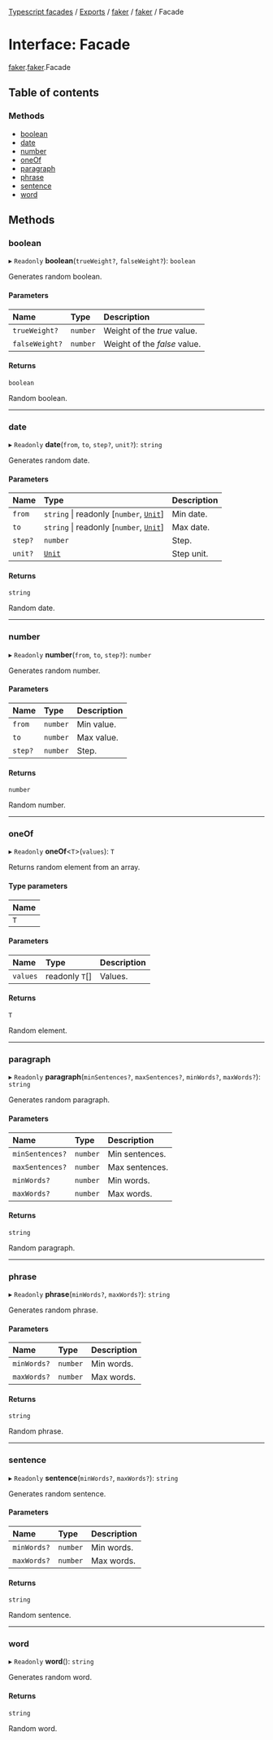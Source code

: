 [Typescript facades](../index.md) / [Exports](../modules.md) / [faker](../modules/faker.md) / [faker](../modules/faker.faker-1.md) / Facade

# Interface: Facade

[faker](../modules/faker.md).[faker](../modules/faker.faker-1.md).Facade

## Table of contents

### Methods

- [boolean](faker.faker-1.Facade.md#boolean)
- [date](faker.faker-1.Facade.md#date)
- [number](faker.faker-1.Facade.md#number)
- [oneOf](faker.faker-1.Facade.md#oneof)
- [paragraph](faker.faker-1.Facade.md#paragraph)
- [phrase](faker.faker-1.Facade.md#phrase)
- [sentence](faker.faker-1.Facade.md#sentence)
- [word](faker.faker-1.Facade.md#word)

## Methods

### boolean

▸ `Readonly` **boolean**(`trueWeight?`, `falseWeight?`): `boolean`

Generates random boolean.

#### Parameters

| Name | Type | Description |
| :------ | :------ | :------ |
| `trueWeight?` | `number` | Weight of the _true_ value. |
| `falseWeight?` | `number` | Weight of the _false_ value. |

#### Returns

`boolean`

Random boolean.

___

### date

▸ `Readonly` **date**(`from`, `to`, `step?`, `unit?`): `string`

Generates random date.

#### Parameters

| Name | Type | Description |
| :------ | :------ | :------ |
| `from` | `string` \| readonly [`number`, [`Unit`](../modules/faker.faker-1.md#unit)] | Min date. |
| `to` | `string` \| readonly [`number`, [`Unit`](../modules/faker.faker-1.md#unit)] | Max date. |
| `step?` | `number` | Step. |
| `unit?` | [`Unit`](../modules/faker.faker-1.md#unit) | Step unit. |

#### Returns

`string`

Random date.

___

### number

▸ `Readonly` **number**(`from`, `to`, `step?`): `number`

Generates random number.

#### Parameters

| Name | Type | Description |
| :------ | :------ | :------ |
| `from` | `number` | Min value. |
| `to` | `number` | Max value. |
| `step?` | `number` | Step. |

#### Returns

`number`

Random number.

___

### oneOf

▸ `Readonly` **oneOf**<`T`\>(`values`): `T`

Returns random element from an array.

#### Type parameters

| Name |
| :------ |
| `T` |

#### Parameters

| Name | Type | Description |
| :------ | :------ | :------ |
| `values` | readonly `T`[] | Values. |

#### Returns

`T`

Random element.

___

### paragraph

▸ `Readonly` **paragraph**(`minSentences?`, `maxSentences?`, `minWords?`, `maxWords?`): `string`

Generates random paragraph.

#### Parameters

| Name | Type | Description |
| :------ | :------ | :------ |
| `minSentences?` | `number` | Min sentences. |
| `maxSentences?` | `number` | Max sentences. |
| `minWords?` | `number` | Min words. |
| `maxWords?` | `number` | Max words. |

#### Returns

`string`

Random paragraph.

___

### phrase

▸ `Readonly` **phrase**(`minWords?`, `maxWords?`): `string`

Generates random phrase.

#### Parameters

| Name | Type | Description |
| :------ | :------ | :------ |
| `minWords?` | `number` | Min words. |
| `maxWords?` | `number` | Max words. |

#### Returns

`string`

Random phrase.

___

### sentence

▸ `Readonly` **sentence**(`minWords?`, `maxWords?`): `string`

Generates random sentence.

#### Parameters

| Name | Type | Description |
| :------ | :------ | :------ |
| `minWords?` | `number` | Min words. |
| `maxWords?` | `number` | Max words. |

#### Returns

`string`

Random sentence.

___

### word

▸ `Readonly` **word**(): `string`

Generates random word.

#### Returns

`string`

Random word.
